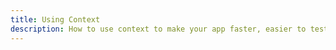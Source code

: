 ```yaml
---
title: Using Context
description: How to use context to make your app faster, easier to test, and contained
---
```

